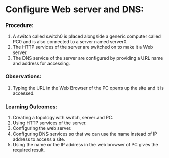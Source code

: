 <h1>Configure Web server and DNS:</h1>

<h3>Procedure:</h3>
<ol>
<li>A switch called switch0 is placed alongside a generic computer called PC0 and is also connected to a server named server0.
<li>The HTTP services of the server are switched on to make it a Web server.
<li>The DNS service of the server are configured by providing a URL name and address for accessing.
</ol>
<h3>Observations:</h3>
<ol>
<li>Typing the URL in the Web Browser of the PC opens up the site and it is accessed.
</ol>
<h3>Learning Outcomes:</h3>
<ol>
<li>Creating a topology with switch, server and PC.
<li>Using HTTP services of the server.
<li>Configuring the web server.
<li>Configuring DNS services so that we can use the name instead of IP address to access a site.
<li>Using the name or the IP address in the web browser of PC gives the required result.</ol>
